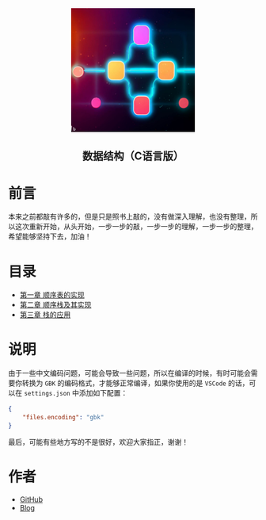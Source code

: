 <div align="center">
  <img src="https://raw.githubusercontent.com/xie392/data_structure/master/accets/logo.png" alt="logo" width="250" />
  <h2>数据结构（C语言版）</h2>
</div>


# 前言
本来之前都敲有许多的，但是只是照书上敲的，没有做深入理解，也没有整理，所以这次重新开始，从头开始，一步一步的敲，一步一步的理解，一步一步的整理，希望能够坚持下去，加油！

# 目录
- [第一章 顺序表的实现](./1、顺序表的实现/README.md)
- [第二章 顺序栈及其实现](./2、顺序栈及其实现/README.md)
- [第三章 栈的应用](./3、栈的应用/README.md)


[//]: # (- [第三章 栈和队列]&#40;./第三章%20栈和队列/README.md&#41;)

# 说明
由于一些中文编码问题，可能会导致一些问题，所以在编译的时候，有时可能会需要你转换为 `GBK` 的编码格式，才能够正常编译，如果你使用的是 `VSCode` 的话，可以在 `settings.json` 中添加如下配置：
```json
{
    "files.encoding": "gbk"
}
```
最后，可能有些地方写的不是很好，欢迎大家指正，谢谢！

# 作者
- [GitHub](https://github.com/xie392)
- [Blog](https://xie392.cn)